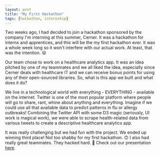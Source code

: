```yaml
---
layout: post
title: "My First Hackathon"
tags: [hackathon, internship]
---
```


Two weeks ago, I had decided to join a hackathon sponsored by the company I'm interning at this summer, Cerner. It was a hackathon for interns and apprentices, and this will be the my first hackathon ever. It was a whole week long so it won't interfere with our actual work. At least, that was the intention. 😝

Our team chose to work on a healthcare analytics app. It was an idea pitched by one of my teammates and we all liked the idea, especially since Cerner deals with healthcare IT and we can receive bonus points for using any of their open-sourced libraries. So, what is this app we built and what does it do?

We live in a technological world with everything - EVERYTHING - available on the internet. Twitter is one of the most popular platform where people will go to share, rant, whine about anything and everything. Imagine if we could use all that available data to predict patterns in flu or allergy outbreaks! Combining the Twitter API with some D3 magic (seriously, UI work is magical work), we were able to scrape health-related data from various tweets to create a descriptive healthcare analytics app.

It was really challenging but we had fun with the project. We ended up winning third place! Not too shabby for my first hackathon. 🙃 I also had really great teammates. They hacked hard. 💪 Check out our presentation [here][1].

[1]: https://drive.google.com/open?id=1NmWMyG55oJGCRlwlbg1i5WojBNLoB-g4TYVmD17y2H4
